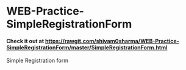 # WEB-Practice-SimpleRegistrationForm

<strong> Check it out at https://rawgit.com/shivam0sharma/WEB-Practice-SimpleRegistrationForm/master/SimpleRegistrationForm.html </strong>
<br>
<br>
Simple Registration form
